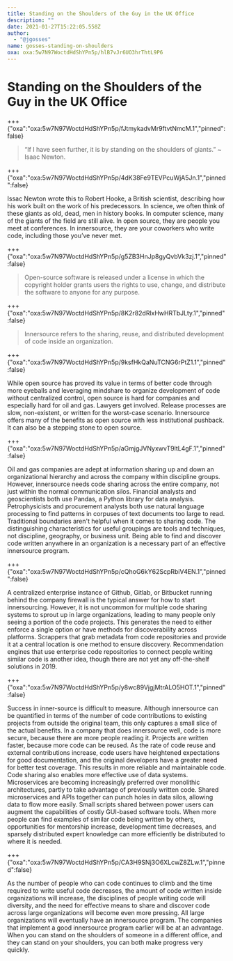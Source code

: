 ```yaml
---
title: Standing on the Shoulders of the Guy in the UK Office
description: ""
date: 2021-01-27T15:22:05.558Z
author:
  - "@jgosses"
name: gosses-standing-on-shoulders
oxa: oxa:5w7N97WoctdHdShYPn5p/hlB7vJr6UO3hrThtL9P6
---
```


# Standing on the Shoulders of the Guy in the UK Office

+++ {"oxa":"oxa:5w7N97WoctdHdShYPn5p/fJtmykadvMr9ftvtNmcM.1","pinned":false}

> “If I have seen further, it is by standing on the shoulders of giants.” \~ Isaac Newton.

+++ {"oxa":"oxa:5w7N97WoctdHdShYPn5p/4dK38Fe9TEVPcuWjA5Jn.1","pinned":false}

Issac Newton wrote this to Robert Hooke, a British scientist, describing how his work built on the work of his predecessors. In science, we often think of these giants as old, dead, men in history books. In computer science, many of the giants of the field are still alive. In open source, they are people you meet at conferences. In innersource, they are your coworkers who write code, including those you’ve never met.

+++ {"oxa":"oxa:5w7N97WoctdHdShYPn5p/g5ZB3HnJp8gyQvbVk3zj.1","pinned":false}

> Open-source software is released under a license in which the copyright holder grants users the rights to use, change, and distribute the software to anyone for any purpose.

+++ {"oxa":"oxa:5w7N97WoctdHdShYPn5p/8K2r82dRlxHwHRTbJLty.1","pinned":false}

> Innersource refers to the sharing, reuse, and distributed development of code inside an organization.

+++ {"oxa":"oxa:5w7N97WoctdHdShYPn5p/9ksfHkQaNuTCNG6rPtZ1.1","pinned":false}

While open source has proved its value in terms of better code through more eyeballs and leveraging mindshare to organize development of code without centralized control, open source is hard for companies and especially hard for oil and gas. Lawyers get involved. Release processes are slow, non-existent, or written for the worst-case scenario. Innersource offers many of the benefits as open source with less institutional pushback. It can also be a stepping stone to open source.

+++ {"oxa":"oxa:5w7N97WoctdHdShYPn5p/aGmjgJVNyxwvT9ltL4gF.1","pinned":false}

Oil and gas companies are adept at information sharing up and down an organizational hierarchy and across the company within discipline groups. However, innersource needs code sharing across the entire company, not just within the normal communication silos. Financial analysts and geoscientists both use Pandas, a Python library for data analysis. Petrophysicists and procurement analysts both use natural language processing to find patterns in corpuses of text documents too large to read. Traditional boundaries aren't helpful when it comes to sharing code. The distinguishing characteristics for useful groupings are tools and techniques, not discipline, geography, or business unit. Being able to find and discover code written anywhere in an organization is a necessary part of an effective innersource program.

+++ {"oxa":"oxa:5w7N97WoctdHdShYPn5p/cQhoG6kY62ScpRbiV4EN.1","pinned":false}

A centralized enterprise instance of Github, Gitlab, or Bitbucket running behind the company firewall is the typical answer for how to start innersourcing. However, it is not uncommon for multiple code sharing systems to sprout up in large organizations, leading to many people only seeing a portion of the code projects. This generates the need to either enforce a single option or have methods for discoverability across platforms. Scrappers that grab metadata from code repositories and provide it at a central location is one method to ensure discovery. Recommendation engines that use enterprise code repositories to connect people writing similar code is another idea, though there are not yet any off-the-shelf solutions in 2019.

+++ {"oxa":"oxa:5w7N97WoctdHdShYPn5p/y8wc89VjgjMtrALO5HOT.1","pinned":false}

Success in inner-source is difficult to measure. Although innersource can be quantified in terms of the number of code contributions to existing projects from outside the original team, this only captures a small slice of the actual benefits. In a company that does innersource well, code is more secure, because there are more people reading it. Projects are written faster, because more code can be reused. As the rate of code reuse and external contributions increase, code users have heightened expectations for good documentation, and the original developers have a greater need for better test coverage. This results in more reliable and maintainable code. Code sharing also enables more effective use of data systems. Microservices are becoming increasingly preferred over monolithic architectures, partly to take advantage of previously written code. Shared microservices and APIs together can punch holes in data silos, allowing data to flow more easily. Small scripts shared between power users can augment the capabilities of costly GUI-based software tools. When more people can find examples of similar code being written by others, opportunities for mentorship increase, development time decreases, and sparsely distributed expert knowledge can more efficiently be distributed to where it is needed.

+++ {"oxa":"oxa:5w7N97WoctdHdShYPn5p/CA3H9SNj3O6XLcwZ8ZLw.1","pinned":false}

As the number of people who can code continues to climb and the time required to write useful code decreases, the amount of code written inside organizations will increase, the disciplines of people writing code will diversity, and the need for effective means to share and discover code across large organizations will become even more pressing. All large organizations will eventually have an innersource program. The companies that implement a good innersource program earlier will be at an advantage. When you can stand on the shoulders of someone in a different office, and they can stand on your shoulders, you can both make progress very quickly.

